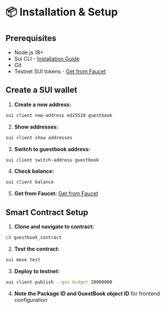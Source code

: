 # 📦 Installation & Setup

## Prerequisites
- Node.js 18+
- Sui CLI - [Installation Guide](https://docs.sui.io/guides/developer/getting-started/sui-install)
- Git
- Testnet SUI tokens - [Get from Faucet](https://faucet.sui.io/)

## Create a SUI wallet
1. **Create a new address:**
```bash
sui client new-address ed25519 guestbook
```

2. **Show addresses:**
```bash
sui client show addresses
```

3. **Switch to guestbook address:**
```bash
sui client switch-address guestbook
```

4. **Check balance:**
```bash
sui client balance
```

5. **Get from Faucet:**
    [Get from Faucet](https://faucet.sui.io/)


## Smart Contract Setup

1. **Clone and navigate to contract:**
```bash
cd guestbook_contract
```

2. **Test the contract:**
```bash
sui move test
```

3. **Deploy to testnet:**
```bash
sui client publish --gas-budget 20000000
```

4. **Note the Package ID and GuestBook object ID** for frontend configuration
